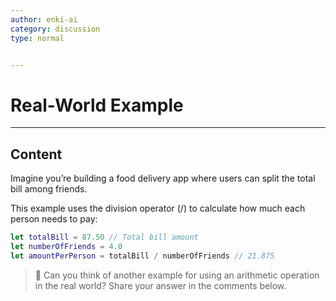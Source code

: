 ```yaml
---
author: enki-ai
category: discussion
type: normal


---
```


# Real-World Example

---
## Content

Imagine you’re building a food delivery app where users can split the total bill
among friends.

This example uses the division operator (/) to calculate how much each person
needs to pay:

```swift
let totalBill = 87.50 // Total bill amount
let numberOfFriends = 4.0
let amountPerPerson = totalBill / numberOfFriends // 21.875
```

> 💬 Can you think of another example for using an arithmetic operation in the
> real world? Share your answer in the comments below.

